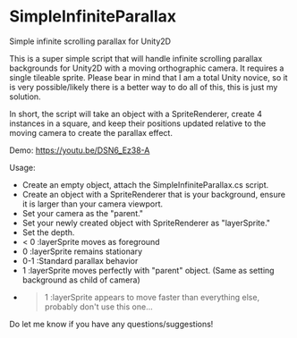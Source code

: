 # SimpleInfiniteParallax
Simple infinite scrolling parallax for Unity2D

This is a super simple script that will handle infinite scrolling parallax backgrounds for Unity2D with a moving orthographic camera. It requires a single tileable sprite. Please bear in mind that I am a total Unity novice, so it is very possible/likely there is a better way to do all of this, this is just my solution.

In short, the script will take an object with a SpriteRenderer, create 4 instances in a square, and keep their positions updated relative to the moving camera to create the parallax effect.

Demo: https://youtu.be/DSN6_Ez38-A

Usage:
* Create an empty object, attach the SimpleInfiniteParallax.cs script.
* Create an object with a SpriteRenderer that is your background, ensure it is larger than your camera viewport.
* Set your camera as the "parent."
* Set your newly created object with SpriteRenderer as "layerSprite."
* Set the depth.
*   < 0   :layerSprite moves as foreground
*   0     :layerSprite remains stationary
*   0-1   :Standard parallax behavior
*   1     :layerSprite moves perfectly with "parent" object. (Same as setting background as child of camera)
*   > 1   :layerSprite appears to move faster than everything else, probably don't use this one...

Do let me know if you have any questions/suggestions!
